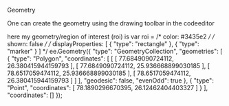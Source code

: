 Geometry

One can create the geometry using the drawing toolbar in the codeeditor

here my geometry/region of interest (roi) is
var roi = 
    /* color: #3435e2 */
    /* shown: false */
    /* displayProperties: [
      {
        "type": "rectangle"
      },
      {
        "type": "marker"
      }
    ] */
    ee.Geometry({
      "type": "GeometryCollection",
      "geometries": [
        {
          "type": "Polygon",
          "coordinates": [
            [
              [
                77.6849090724112,
                26.380415944159793
              ],
              [
                77.6849090724112,
                25.936668899030185
              ],
              [
                78.6517059474112,
                25.936668899030185
              ],
              [
                78.6517059474112,
                26.380415944159793
              ]
            ]
          ],
          "geodesic": false,
          "evenOdd": true
        },
        {
          "type": "Point",
          "coordinates": [
            78.1890296670395,
            26.12462404403327
          ]
        }
      ],
      "coordinates": []
    });
